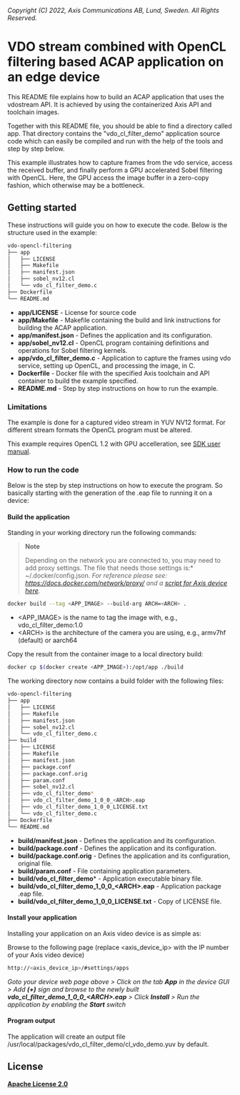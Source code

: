 *Copyright (C) 2022, Axis Communications AB, Lund, Sweden. All Rights Reserved.*

# VDO stream combined with OpenCL filtering based ACAP application on an edge device

This README file explains how to build an ACAP application that uses the vdostream API. It is achieved by using the containerized Axis API and toolchain images.

Together with this README file, you should be able to find a directory called app. That directory contains the "vdo_cl_filter_demo" application source code which can easily be compiled and run with the help of the tools and step by step below.

This example illustrates how to capture frames from the vdo service, access the received buffer, and finally perform a GPU accelerated Sobel filtering with OpenCL.
Here, the GPU access the image buffer in a zero-copy fashion, which otherwise may be a bottleneck.

## Getting started

These instructions will guide you on how to execute the code. Below is the structure used in the example:

```sh
vdo-opencl-filtering
├── app
│   ├── LICENSE
│   ├── Makefile
│   ├── manifest.json
│   ├── sobel_nv12.cl
│   └── vdo_cl_filter_demo.c
├── Dockerfile
└── README.md
```

* **app/LICENSE** - License for source code
* **app/Makefile** - Makefile containing the build and link instructions for building the ACAP application.
* **app/manifest.json** - Defines the application and its configuration.
* **app/sobel_nv12.cl** - OpenCL program containing definitions and operations for Sobel filtering kernels.
* **app/vdo_cl_filter_demo.c** - Application to capture the frames using vdo service, setting up OpenCL, and processing the image, in C.
* **Dockerfile** - Docker file with the specified Axis toolchain and API container to build the example specified.
* **README.md** - Step by step instructions on how to run the example.

### Limitations

The example is done for a captured video stream in YUV NV12 format. For different stream formats the OpenCL program must be altered.

This example requires OpenCL 1.2 with GPU accelleration, see [SDK user manual](https://help.axis.com/acap-3-developer-guide#open-standard-apis).

### How to run the code

Below is the step by step instructions on how to execute the program. So basically starting with the generation of the .eap file to running it on a device:

#### Build the application

Standing in your working directory run the following commands:

> **Note**
>
> Depending on the network you are connected to, you may need to add proxy settings.
The file that needs those settings is:* ~/.docker/config.json. *For
reference please see: <https://docs.docker.com/network/proxy/> and a
[script for Axis device here](../FAQs.md#HowcanIset-upnetworkproxysettingsontheAxisdevice?).*

```sh
docker build --tag <APP_IMAGE> --build-arg ARCH=<ARCH> .
```

* <APP_IMAGE> is the name to tag the image with, e.g., vdo_cl_filter_demo:1.0
* \<ARCH\> is the architecture of the camera you are using, e.g., armv7hf (default) or aarch64

Copy the result from the container image to a local directory build:

```sh
docker cp $(docker create <APP_IMAGE>):/opt/app ./build
```

The working directory now contains a build folder with the following files:

```sh
vdo-opencl-filtering
├── app
│   ├── LICENSE
│   ├── Makefile
│   ├── manifest.json
│   ├── sobel_nv12.cl
│   └── vdo_cl_filter_demo.c
├── build
│   ├── LICENSE
│   ├── Makefile
│   ├── manifest.json
│   ├── package.conf
│   ├── package.conf.orig
│   ├── param.conf
│   ├── sobel_nv12.cl
│   ├── vdo_cl_filter_demo*
│   ├── vdo_cl_filter_demo_1_0_0_<ARCH>.eap
│   ├── vdo_cl_filter_demo_1_0_0_LICENSE.txt
│   └── vdo_cl_filter_demo.c
├── Dockerfile
└── README.md
```

* **build/manifest.json** - Defines the application and its configuration.
* **build/package.conf** - Defines the application and its configuration.
* **build/package.conf.orig** - Defines the application and its configuration, original file.
* **build/param.conf** - File containing application parameters.
* **build/vdo_cl_filter_demo*** - Application executable binary file.
* **build/vdo_cl_filter_demo_1_0_0_\<ARCH\>.eap** - Application package .eap file.
* **build/vdo_cl_filter_demo_1_0_0_LICENSE.txt** - Copy of LICENSE file.

#### Install your application

Installing your application on an Axis video device is as simple as:

Browse to the following page (replace <axis_device_ip> with the IP number of your Axis video device)

```sh
http://<axis_device_ip>/#settings/apps
```

*Goto your device web page above > Click on the tab **App** in the device GUI > Add **(+)** sign and browse to
the newly built **vdo_cl_filter_demo_1_0_0_\<ARCH\>.eap** > Click **Install** > Run the application by enabling the **Start** switch*

#### Program output

The application will create an output file /usr/local/packages/vdo_cl_filter_demo/cl_vdo_demo.yuv by default.

## License

**[Apache License 2.0](../LICENSE)**
